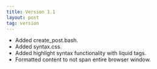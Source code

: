 ```yaml
---
title: Version 1.1
layout: post
tag: version
---
```

<ul>
	<li>Added create_post.bash.</li>
	<li>Added syntax.css.</li>
	<li>Added highlight syntax functionality with liquid tags.</li>
	<li>Formatted content to not span entire browser window.</li>
<ul>